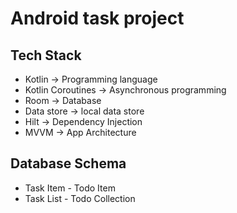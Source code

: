 # Android task project

## Tech Stack
- Kotlin -> Programming language
- Kotlin Coroutines -> Asynchronous programming
- Room -> Database
- Data store -> local data store
- Hilt -> Dependency Injection
- MVVM -> App Architecture

## Database Schema
- Task Item - Todo Item
- Task List - Todo Collection
